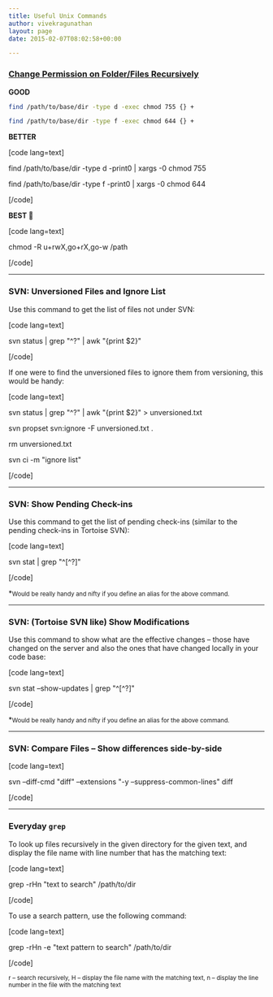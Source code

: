 ```yaml
---
title: Useful Unix Commands
author: vivekragunathan
layout: page
date: 2015-02-07T08:02:58+00:00

---
```


### [Change Permission on Folder/Files Recursively][1]

**GOOD**

```bash
find /path/to/base/dir -type d -exec chmod 755 {} +

find /path/to/base/dir -type f -exec chmod 644 {} +
```

**BETTER**

[code lang=text]

find /path/to/base/dir -type d -print0 | xargs -0 chmod 755

find /path/to/base/dir -type f -print0 | xargs -0 chmod 644

[/code]

**BEST 🙂**

[code lang=text]

chmod -R u+rwX,go+rX,go-w /path

[/code]

* * *

### SVN: Unversioned Files and Ignore List

Use this command to get the list of files not under SVN:

[code lang=text]

svn status | grep "^\?" | awk "{print \$2}"

[/code]

If one were to find the unversioned files to ignore them from versioning, this would be handy:

[code lang=text]

svn status | grep "^\?" | awk "{print \$2}" > unversioned.txt

svn propset svn:ignore -F unversioned.txt .

rm unversioned.txt

svn ci -m "ignore list"

[/code]

* * *

### SVN: Show Pending Check-ins

Use this command to get the list of pending check-ins (similar to the pending check-ins in Tortoise SVN):

[code lang=text]

svn stat | grep "^[^?]"

[/code]

*<small>Would be really handy and nifty if you define an alias for the above command.</small>

* * *

### SVN: (Tortoise SVN like) Show Modifications

Use this command to show what are the effective changes &#8211; those have changed on the server and also the ones that have changed locally in your code base:

[code lang=text]

svn stat &#8211;show-updates | grep "^[^?]"

[/code]

*<small>Would be really handy and nifty if you define an alias for the above command.</small>

* * *

### SVN: Compare Files &#8211; Show differences side-by-side

[code lang=text]

svn &#8211;diff-cmd "diff" &#8211;extensions "-y &#8211;suppress-common-lines" diff

[/code]

* * *

### Everyday `grep`

To look up files recursively in the given directory for the given text, and display the file name with line number that has the matching text:

[code lang=text]

grep -rHn "text to search" /path/to/dir

[/code]

To use a search pattern, use the following command:

[code lang=text]

grep -rHn -e "text pattern to search" /path/to/dir

[/code]

<small>r &#8211; search recursively, H &#8211; display the file name with the matching text, n &#8211; display the line number in the file with the matching text</small>

 [1]: http://superuser.com/questions/91935/how-to-chmod-755-all-directories-but-no-file-recursively
